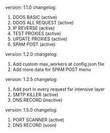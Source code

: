 version: 1.1.0
changelog:
1. DDOS BASIC (active)
2. DDOS ALL REQUEST (active)
3. IP REVERSE (active)
4. TEST PROXIES (active)
5. UPDATE PROXIES (active)
6. SPAM POST (active)

version: 1.2.0
changelog:
1. Add custom max_workers at config.json file
2. Add more data for SPAM POST menu

version: 1.2.5
changelog:
1. Add port in every request for intensive layer
2. SMTP KILLER (active)
2. DNS RECORD (inactive)

version: 1.5.0
changelog:
1. PORT SCANNER (active)
2. DNS RECORD (soon)